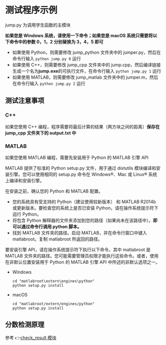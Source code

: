 # 测试程序示例

jump.py 为调用学生函数的主模块

**如果您是 Windows 系统，请使用一下命令；如果您是 macOS 系统只需要将以下命令中的参数 0，1，2 分别替换为 3，4，5 即可**

- 如果使用 Python，则需要修改 jump_python 文件夹中的 jumper.py，然后在命令行输入 `python jump.py 0` 运行
- 如果使用 C++，则需要修改 jump_cpp 文件夹中的 jump.cpp，然后编译链接生成一个名为**jump.exe**的可执行文件，在命令行输入 `python jump.py 1` 运行
- 如果使用 MATLAB，则需要修改 jump_matlab 文件夹中的 jumper.m，然后在命令行输入 `python jump.py 2` 运行

## 测试注意事项

### C++

如果您使用 C++ 编程，程序需要将最后计算的结果（两方块之间的距离）**保存在 jump_cpp 文件夹下的 output.txt 中**

### MATLAB

如果您使用 MATLAB 编程，需要先安装用于 Python 的 MATLAB 引擎 API

MATLAB 提供了标准的 Python setup.py 文件，用于通过 distutils 模块编译和安装引擎。您可以使用相同的 setup.py 命令在 Windows®、Mac 或 Linux® 系统上编译和安装引擎。

在安装之前，确认您的 Python 和 MATLAB 配置。

- 您的系统具有受支持的 Python（建议使用较新版本） 和 MATLAB R2014b 或更新版本。要检查您的系统上是否已安装 Python，请在操作系统提示符下运行 Python。
- 将包含 Python 解释器的文件夹添加到您的路径（如果尚未在该路径中）。**即可以通过命令行调用 python 脚本。**
- 找到 MATLAB 文件夹的路径。启动 MATLAB，并在命令行窗口中键入 matlabroot。复制 matlabroot 所返回的路径。

要安装引擎 API，请在操作系统提示符下执行以下命令，其中 matlabroot 是 MATLAB 文件夹的路径。您可能需要管理员权限才能执行这些命令。或者，使用在非默认位置安装用于 Python 的 MATLAB 引擎 API 中所述的非默认选项之一。

- Windows
  ```
  cd "matlabroot\extern\engines\python"
  python setup.py install
  ```
- macOS
  ```
  cd "matlabroot/extern/engines/python"
  python setup.py install
  ```

## 分数检测原理

参考 👉[check_result 模块](./check_result/README.md)
